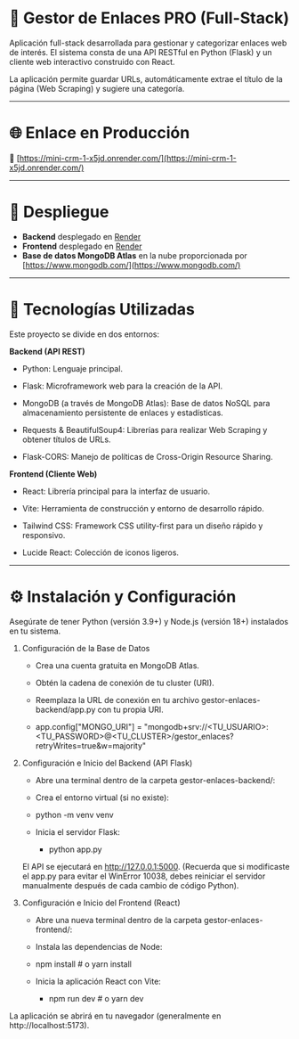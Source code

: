# 🔗 Gestor de Enlaces PRO (Full-Stack)

Aplicación full-stack desarrollada para gestionar y categorizar enlaces web de interés. El sistema consta de una API RESTful en Python (Flask) y un cliente web interactivo construido con React.

La aplicación permite guardar URLs, automáticamente extrae el título de la página (Web Scraping) y sugiere una categoría.

---

# 🌐 Enlace en Producción

🔗 [https://mini-crm-1-x5jd.onrender.com/](https://mini-crm-1-x5jd.onrender.com/)

---

# 🚀 Despliegue

- **Backend** desplegado en [Render](https://render.com/)
- **Frontend** desplegado en [Render](https://render.com/)
- **Base de datos MongoDB Atlas** en la nube proporcionada por [https://www.mongodb.com/](https://www.mongodb.com/)

---

# 🚀 Tecnologías Utilizadas

Este proyecto se divide en dos entornos:

**Backend (API REST)**

- Python: Lenguaje principal.

- Flask: Microframework web para la creación de la API.

- MongoDB (a través de MongoDB Atlas): Base de datos NoSQL para almacenamiento persistente de enlaces y estadísticas.

- Requests & BeautifulSoup4: Librerías para realizar Web Scraping y obtener títulos de URLs.

- Flask-CORS: Manejo de políticas de Cross-Origin Resource Sharing.

**Frontend (Cliente Web)**

- React: Librería principal para la interfaz de usuario.

- Vite: Herramienta de construcción y entorno de desarrollo rápido.

- Tailwind CSS: Framework CSS utility-first para un diseño rápido y responsivo.

- Lucide React: Colección de iconos ligeros.

---

# ⚙️ Instalación y Configuración

Asegúrate de tener Python (versión 3.9+) y Node.js (versión 18+) instalados en tu sistema.

1. Configuración de la Base de Datos

    - Crea una cuenta gratuita en MongoDB Atlas.

    - Obtén la cadena de conexión de tu cluster (URI).

    - Reemplaza la URL de conexión en tu archivo gestor-enlaces-backend/app.py con tu propia URI.

    - app.config["MONGO_URI"] = "mongodb+srv://<TU_USUARIO>:<TU_PASSWORD>@<TU_CLUSTER>/gestor_enlaces?retryWrites=true&w=majority"



2. Configuración e Inicio del Backend (API Flask)

    - Abre una terminal dentro de la carpeta gestor-enlaces-backend/:

    - Crea el entorno virtual (si no existe):

    - python -m venv venv

    - Inicia el servidor Flask:

        - python app.py


    El API se ejecutará en http://127.0.0.1:5000. (Recuerda que si modificaste el app.py para evitar el WinError 10038, debes reiniciar el servidor manualmente después de cada cambio de código Python).

3. Configuración e Inicio del Frontend (React)

    - Abre una nueva terminal dentro de la carpeta gestor-enlaces-frontend/:

    - Instala las dependencias de Node:

    - npm install  # o yarn install

    - Inicia la aplicación React con Vite:

        - npm run dev  # o yarn dev

La aplicación se abrirá en tu navegador (generalmente en http://localhost:5173).


